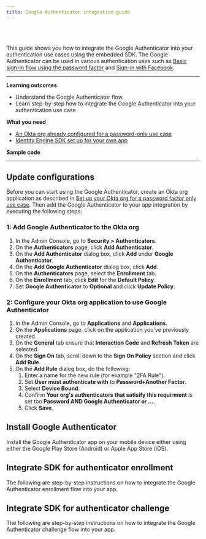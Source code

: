 ```yaml
---
title: Google Authenticator integration guide
---
```


<div class="oie-embedded-sdk">

<ApiLifecycle access="ie" /><br>
<ApiLifecycle access="Limited GA" /><br>

<StackSelector />

This guide shows you how to integrate the Google Authenticator into your authentication use cases using the embedded SDK. The Google Authenticator can be used in various authentication uses such as [Basic sign-in flow using the password factor](/docs/guides/oie-embedded-sdk-use-case-basic-sign-in) and [Sign-in with Facebook](/docs/guides/oie-embedded-sdk-use-case-sign-in-soc-idp).

---
**Learning outcomes**

* Understand the Google Authenticator flow.
* Learn step-by-step how to integrate the Google Authenticator into your authentication use case

**What you need**

* [An Okta org already configured for a password-only use case](/docs/guides/oie-embedded-common-org-setup/nodejs/main/#set-up-your-okta-org-for-a-password-factor-only-use-case)
* [Identity Engine SDK set up for your own app](/docs/guides/oie-embedded-common-download-setup-app/nodejs/main/)

**Sample code**

<StackSnippet snippet="samplecode" />

---

## Update configurations

Before you can start using the Google Authenticator, create an Okta org application as described in [Set up your Okta org for a password factor only use case](/docs/guides/oie-embedded-common-org-setup/nodejs/main/#set-up-your-okta-org-for-a-password-factor-only-use-case). Then add the Google Authenticator to your app integration by executing the following steps:

### 1: Add Google Authenticator to the Okta org

1. In the Admin Console, go to **Security > Authenticators**.
1. On the **Authenticators** page, click **Add Authenticator**.
1. On the **Add Authenticator** dialog box, click **Add** under **Google Authenticator**.
1. On the **Add Google Authenticator** dialog box, click **Add**.
1. On the **Authenticators** page, select the **Enrollment** tab.
1. On the **Enrollment** tab, click **Edit** for the **Default Policy**.
1. Set **Google Authenticator** to **Optional** and click **Update Policy**.

### 2: Configure your Okta org application to use Google Authenticator

1. In the Admin Console, go to **Applications** and **Applications**.
1. On the **Applications** page, click on the application you've previously created.
1. On the **General** tab ensure that **Interaction Code** and **Refresh Token** are selected.
1. On the **Sign On** tab, scroll down to the **Sign On Policy** section and click **Add Rule**.
1. On the **Add Rule** dialog box, do the following:
   1. Enter a name for the new rule (for example "2FA Rule").
   1. Set **User must authenticate with** to **Password+Another Factor**.
   1. Select **Device Bound**.
   1. Confirm **Your org's authenticators that satisify this requirment** is set too **Password AND Google Authenticator or ...**.
   1. Click **Save**.

## Install Google Authenticator

Install the Google Authenticator app on your mobile device either using either the Google Play Store (Android) or Apple App Store (iOS).

## Integrate SDK for authenticator enrollment

The following are step-by-step instructions on how to integrate the Google Authenticator enrollment flow into your app.

<StackSnippet snippet="enrollmentintegrationsteps" />

## Integrate SDK for authenticator challenge

The following are step-by-step instructions on how to integrate the Google Authenticator challenge flow into your app.

<StackSnippet snippet="challengeintegrationsteps" />

</div>
